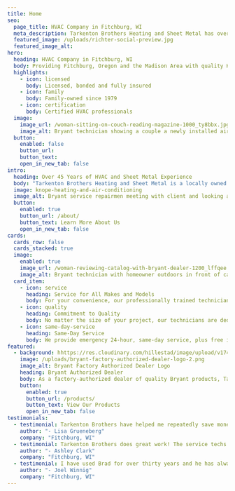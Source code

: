 ```yaml
---
title: Home
seo:
  page_title: HVAC Company in Fitchburg, WI
  meta_description: Tarkenton Brothers Heating and Sheet Metal has over 45 years of experience providing HVAC services in Fitchburg, WI. Our trained technicians are here to help you. Call us today!
  featured_image: /uploads/richter-social-preview.jpg
  featured_image_alt:
hero: 
  heading: HVAC Company in Fitchburg, WI
  body: Providing Fitchburg, Oregon and the Madison Area with quality HVAC and sheet metal services and reliable products since 1979.
  highlights: 
    - icon: licensed
      body: Licensed, bonded and fully insured
    - icon: family
      body: Family-owned since 1979
    - icon: certification
      body: Certified HVAC professionals
  image: 
    image_url: /woman-sitting-on-couch-reading-magazine-1000_ty8bbx.jpg
    image_alt: Bryant technician showing a couple a newly installed air conditioner
  button:
    enabled: false
    button_url: 
    button_text: 
    open_in_new_tab: false
intro:
  heading: Over 45 Years of HVAC and Sheet Metal Experience
  body: "Tarkenton Brothers Heating and Sheet Metal is a locally owned business that sells and services HVAC systems and installs complete HVAC ductwork for residential and commercial customers. We proudly represent the Bryant line of residential heating and cooling products. We service most makes and models of gas furnaces, boilers, air conditioners, humidifiers and air cleaners. Our technicians attend regular classes and training to keep up with the newest equipment and technology in the HVAC and duct metal fabrication fields."
  image: knope-heating-and-air-conditioning
  image_alt: Bryant service repairmen meeting with client and looking and furnaces and air conditioning units
  button:
    enabled: true
    button_url: /about/
    button_text: Learn More About Us
    open_in_new_tab: false
cards:
  cards_row: false
  cards_stacked: true
  image: 
    enabled: true
    image_url: /woman-reviewing-catalog-with-bryant-dealer-1200_lffqee.jpg
    image_alt: Bryant technician with homeowner outdoors in front of carrier air conditioner
  card_item:
    - icon: service
      heading: Service for All Makes and Models
      body: For your convenience, our professionally trained technicians can service any make or model.
    - icon: quality
      heading: Commitment to Quality
      body: No matter the size of your project, our technicians are dedicated to providing the same quality equipment and service.
    - icon: same-day-service
      heading: Same-Day Service
      body: We provide emergency 24-hour, same-day service, plus free in-home estimates.
featured:
  - background: hhttps://res.cloudinary.com/hillestad/image/upload/v1744360179/bryant-logo-on-air-conditioner_z3qrzg.jpg
    image: /uploads/bryant-factory-authorized-dealer-logo-2.png
    image_alt: Bryant Factory Authorized Dealer Logo
    heading: Bryant Authorized Dealer
    body: As a factory-authorized dealer of quality Bryant products, Tarkenton Brothers Heating and Sheet Metal knows the value of quality products and equipment. We offer a large selection of Energy Star products ranging from air conditioners and furnaces to air purifiers, ductless split systems and more.
    button:
      enabled: true
      button_url: /products/
      button_text: View Our Products
      open_in_new_tab: false
testimonials:
  - testimonial: Tarkenton Brothers have helped me repeatedly save money on my heating and cooling systems. When there is an issue, they came out within 24 hours to fix my air conditioner. They are always friendly and I feel I get a very good value with them.
    author: "- Lisa Grueneberg"
    company: "Fitchburg, WI"
  - testimonial: Tarkenton Brothers does great work! The service techs are so friendly and responsive. Thanks for saving the day!
    author: "- Ashley Clark"
    company: "Fitchburg, WI"
  - testimonial: I have used Brad for over thirty years and he has always done a great job for me. He has handled many emergencies over the years for me at home and at my rental properties. He is hard-working, fair and honest. I highly recommend Brad and Tarkenton Brothers  for any heating or air conditioning needs.
    author: "- Joel Winnig"
    company: "Fitchburg, WI"
---
```

